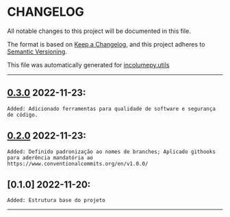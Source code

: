 # CHANGELOG


All notable changes to this project will be documented in this file.

The format is based on [Keep a Changelog](https://keepachangelog.com/en/1.0.0/), and this project adheres to [Semantic Versioning](https://semver.org/spec/v2.0.0.html).

This file was automatically generated for [incolumepy.utils](https://gitlab.com/development-incolume/incolumepy.utils/-/tree/2.5.4)

---
## [0.3.0]	2022-11-23:
	Added: Adicionado ferramentas para qualidade de software e segurança de código.
## [0.2.0]	2022-11-23:
	Added: Definido padronização ao nomes de branches; Aplicado githooks para aderência mandatória ao https://www.conventionalcommits.org/en/v1.0.0/
## [0.1.0]	2022-11-20:
	Added: Estrutura base do projeto
---

[0.2.0]: https://github.com/incolumepy/incolume.py.fictus/compare/0.1.0...0.2.0
[0.3.0]: https://github.com/incolumepy/incolume.py.fictus/compare/0.2.0...0.3.0

